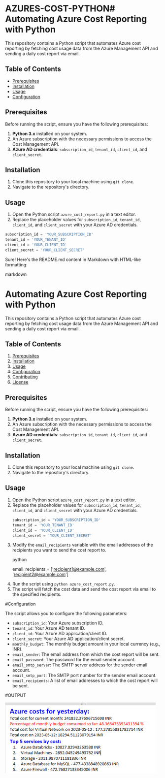 # AZURES-COST-PYTHON# Automating Azure Cost Reporting with Python

This repository contains a Python script that automates Azure cost reporting by fetching cost usage data from the Azure Management API and sending a daily cost report via email.

## Table of Contents
- [Prerequisites](#prerequisites)
- [Installation](#installation)
- [Usage](#usage)
- [Configuration](#configuration)


## Prerequisites

Before running the script, ensure you have the following prerequisites:

1. **Python 3.x** installed on your system.
2. An Azure subscription with the necessary permissions to access the Cost Management API.
3. **Azure AD credentials**: `subscription_id`, `tenant_id`, `client_id`, and `client_secret`.

## Installation

1. Clone this repository to your local machine using `git clone`.
2. Navigate to the repository's directory.

## Usage

1. Open the Python script `azure_cost_report.py` in a text editor.
2. Replace the placeholder values for `subscription_id`, `tenant_id`, `client_id`, and `client_secret` with your Azure AD credentials.

```python
subscription_id = 'YOUR_SUBSCRIPTION_ID'
tenant_id = 'YOUR_TENANT_ID'
client_id = 'YOUR_CLIENT_ID'
client_secret = 'YOUR_CLIENT_SECRET'
```
Sure! Here's the README.md content in Markdown with HTML-like formatting:

markdown

# Automating Azure Cost Reporting with Python

This repository contains a Python script that automates Azure cost reporting by fetching cost usage data from the Azure Management API and sending a daily cost report via email.

## Table of Contents
<ol>
<li><a href="#prerequisites">Prerequisites</a></li>
<li><a href="#installation">Installation</a></li>
<li><a href="#usage">Usage</a></li>
<li><a href="#configuration">Configuration</a></li>
<li><a href="#contributing">Contributing</a></li>
<li><a href="#license">License</a></li>
</ol>

## Prerequisites

Before running the script, ensure you have the following prerequisites:

<ol>
<li><strong>Python 3.x</strong> installed on your system.</li>
<li>An Azure subscription with the necessary permissions to access the Cost Management API.</li>
<li><strong>Azure AD credentials</strong>: <code>subscription_id</code>, <code>tenant_id</code>, <code>client_id</code>, and <code>client_secret</code>.</li>
</ol>

## Installation

<ol>
<li>Clone this repository to your local machine using <code>git clone</code>.</li>
<li>Navigate to the repository's directory.</li>
</ol>

## Usage

<ol>
<li>Open the Python script <code>azure_cost_report.py</code> in a text editor.</li>
<li>Replace the placeholder values for <code>subscription_id</code>, <code>tenant_id</code>, <code>client_id</code>, and <code>client_secret</code> with your Azure AD credentials.

```python
subscription_id = 'YOUR_SUBSCRIPTION_ID'
tenant_id = 'YOUR_TENANT_ID'
client_id = 'YOUR_CLIENT_ID'
client_secret = 'YOUR_CLIENT_SECRET'
```
</li>
<li>Modify the <code>email_recipients</code> variable with the email addresses of the recipients you want to send the cost report to.

python

email_recipients = ['recipient1@example.com', 'recipient2@example.com']

</li>
<li>Run the script using <code>python azure_cost_report.py</code>.</li>
<li>The script will fetch the cost data and send the cost report via email to the specified recipients.</li>
</ol>



#Configuration

The script allows you to configure the following parameters:
<ul>
<li><code>subscription_id</code>: Your Azure subscription ID.</li>
<li><code>tenant_id</code>: Your Azure AD tenant ID.</li>
<li><code>client_id</code>: Your Azure AD application/client ID.</li>
<li><code>client_secret</code>: Your Azure AD application/client secret.</li>
<li><code>monthly_budget</code>: The monthly budget amount in your local currency (e.g., INR).</li>
<li><code>email_sender</code>: The email address from which the cost report will be sent.</li>
<li><code>email_password</code>: The password for the email sender account.</li>
<li><code>email_smtp_server</code>: The SMTP server address for the sender email account.</li>
<li><code>email_smtp_port</code>: The SMTP port number for the sender email account.</li>
<li><code>email_recipients</code>: A list of email addresses to which the cost report will be sent.</li>
</ul>


#OUTPUT


![Image](./COST.png)
